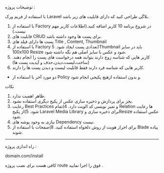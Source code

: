 توضیحات پروژه :‌

با استفاده از فریم ورک  Laravel  بلاگی طراحی کنید که دارای قابلیت های زیر باشد.

1) با استفاده از Factory   در شروع  برنامه 10 کاربر اضافه کنید.(اطلاعات کاربر مهم نیست.)
2) قابلیت های CRUD   برای پست ها وجود داشته باشد.
3) پست ها دارای فیلد های Title , Content, Thumbnail
4) با استفاده از Factory تعدادی پست ایجاد شود.
5)Thumbnail  باید در سایز 100x100 Resize  شود و عکس با سایز اصلی هم نگه داشته شود.
6) کاربر هایی که شناسه زوج دارند بتوانند همه درخواست های پست را انجام دهند.
   (ساخت،لیست،دیدن،حذف و آپدیت پست ها)
7) کاربر هایی که شناسه فرد دارند فقط قابلیت لیست و دیدن پست ها را دارند.
- دو مورد آخر با استفاده از  Policy  و بدون استفاده ازهیچ پکیجی انجام شود.

نکات
1) ظاهر اهمیت ندارد.
2) بجز برای پردازش و ذخیره سازی عکس از پکیج دیگری استفاده نشود.
3) رعایت Best Practices  و تمیز نویسی کد الویت دارد.
   4)تمام Relation  ها رعایت شود.
   5)از پکیج Laravel Media Library  برای ذخیره سازی وResize  عکس استفاده شود.
4) نیازی به وجود پوشه های Dependency  نیست.
5) برای احراز هویت از روش دلخواه استفاده کنید.
   8)صفحات با استفاده از  Blade پیاده شوند.

-------------------------

راه اندازی پروژه :

domain.com/install

کافی هست برای نصب پروژه route فوق را اجرا نمایید . 
